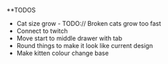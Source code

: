 \*\*TODOS

-   Cat size grow - TODO:// Broken cats grow too fast
-   Connect to twitch
-   Move start to middle drawer with tab
-   Round things to make it look like current design
-   Make kitten colour change base
